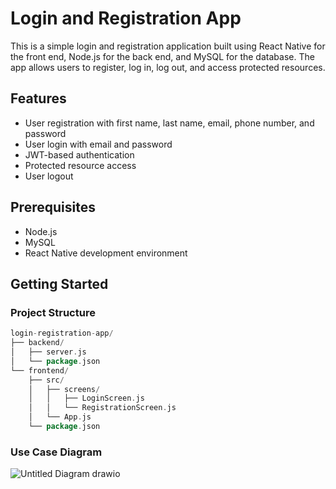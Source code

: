 # Login and Registration App

This is a simple login and registration application built using React Native for the front end, Node.js for the back end, and MySQL for the database. The app allows users to register, log in, log out, and access protected resources.

## Features

- User registration with first name, last name, email, phone number, and password
- User login with email and password
- JWT-based authentication
- Protected resource access
- User logout

## Prerequisites

- Node.js
- MySQL
- React Native development environment

## Getting Started

### Project Structure
```go
login-registration-app/
├── backend/
│   ├── server.js
│   └── package.json
└── frontend/
    ├── src/
    │   ├── screens/
    │   │   ├── LoginScreen.js
    │   │   └── RegistrationScreen.js
    │   └── App.js
    └── package.json
```

### Use Case Diagram
![Untitled Diagram drawio](https://github.com/user-attachments/assets/9c6c7f54-e5cf-4f52-ae53-19dfad8f6a6e)
